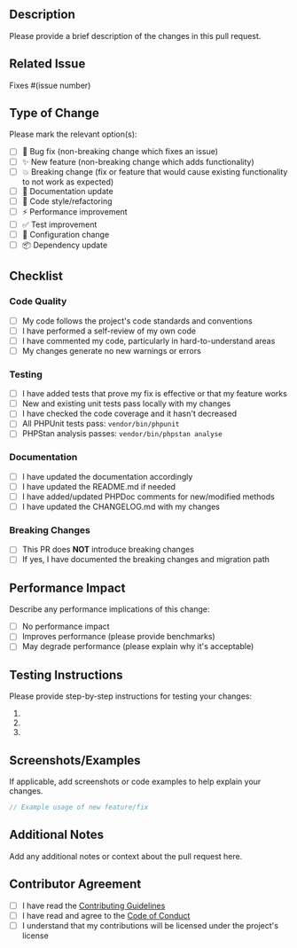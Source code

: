 ## Description
Please provide a brief description of the changes in this pull request.

## Related Issue
Fixes #(issue number)

## Type of Change
Please mark the relevant option(s):

- [ ] 🐛 Bug fix (non-breaking change which fixes an issue)
- [ ] ✨ New feature (non-breaking change which adds functionality)
- [ ] 💥 Breaking change (fix or feature that would cause existing functionality to not work as expected)
- [ ] 📝 Documentation update
- [ ] 🎨 Code style/refactoring
- [ ] ⚡ Performance improvement
- [ ] ✅ Test improvement
- [ ] 🔧 Configuration change
- [ ] 📦 Dependency update

## Checklist

### Code Quality
- [ ] My code follows the project's code standards and conventions
- [ ] I have performed a self-review of my own code
- [ ] I have commented my code, particularly in hard-to-understand areas
- [ ] My changes generate no new warnings or errors

### Testing
- [ ] I have added tests that prove my fix is effective or that my feature works
- [ ] New and existing unit tests pass locally with my changes
- [ ] I have checked the code coverage and it hasn't decreased
- [ ] All PHPUnit tests pass: `vendor/bin/phpunit`
- [ ] PHPStan analysis passes: `vendor/bin/phpstan analyse`

### Documentation
- [ ] I have updated the documentation accordingly
- [ ] I have updated the README.md if needed
- [ ] I have added/updated PHPDoc comments for new/modified methods
- [ ] I have updated the CHANGELOG.md with my changes

### Breaking Changes
- [ ] This PR does **NOT** introduce breaking changes
- [ ] If yes, I have documented the breaking changes and migration path

## Performance Impact
Describe any performance implications of this change:

- [ ] No performance impact
- [ ] Improves performance (please provide benchmarks)
- [ ] May degrade performance (please explain why it's acceptable)

## Testing Instructions
Please provide step-by-step instructions for testing your changes:

1.
2.
3.

## Screenshots/Examples
If applicable, add screenshots or code examples to help explain your changes.

```php
// Example usage of new feature/fix
```

## Additional Notes
Add any additional notes or context about the pull request here.

## Contributor Agreement
- [ ] I have read the [Contributing Guidelines](../CONTRIBUTING.md)
- [ ] I have read and agree to the [Code of Conduct](../CODE_OF_CONDUCT.md)
- [ ] I understand that my contributions will be licensed under the project's license